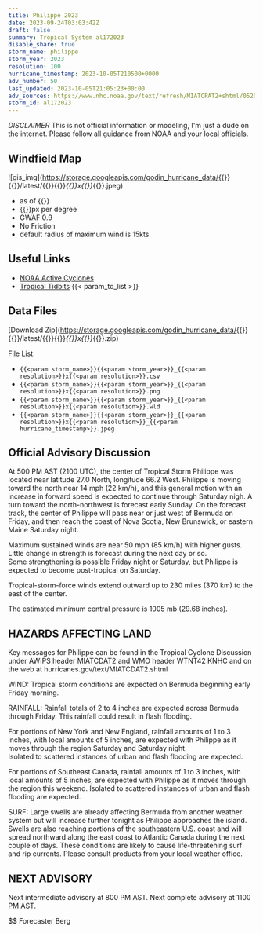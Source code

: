 ```yaml
---
title: Philippe 2023
date: 2023-09-24T03:03:42Z
draft: false
summary: Tropical System al172023
disable_share: true
storm_name: philippe
storm_year: 2023
resolution: 100
hurricane_timestamp: 2023-10-05T210500+0000
adv_number: 50
last_updated: 2023-10-05T21:05:23+00:00
adv_sources: https://www.nhc.noaa.gov/text/refresh/MIATCPAT2+shtml/052050.shtml;https://www.nhc.noaa.gov/refresh/graphics_at2+shtml/205448.shtml?cone
storm_id: al172023
---
```

*DISCLAIMER* This is not official information or modeling, I'm just a dude on the internet.  Please follow all guidance from NOAA and your local officials.

## Windfield Map
![gis_img](https://storage.googleapis.com/godin_hurricane_data/{{<param storm_name>}}{{<param storm_year>}}/latest/{{<param storm_name>}}{{<param storm_year>}}_{{<param resolution>}}x{{<param resolution>}}_{{<param hurricane_timestamp>}}.jpeg)

- as of {{<param last_updated>}}
- {{<param resolution>}}px per degree
- GWAF 0.9
- No Friction
- default radius of maximum wind is 15kts

## Useful Links
- [NOAA Active Cyclones](https://www.nhc.noaa.gov/)
- [Tropical Tidbits](https://www.tropicaltidbits.com/storminfo/)
{{< param_to_list >}}

## Data Files
[Download Zip](https://storage.googleapis.com/godin_hurricane_data/{{<param storm_name>}}{{<param storm_year>}}/latest/{{<param storm_name>}}{{<param storm_year>}}_{{<param resolution>}}x{{<param resolution>}}_{{<param hurricane_timestamp>}}.zip)

File List:
- `{{<param storm_name>}}{{<param storm_year>}}_{{<param resolution>}}x{{<param resolution>}}.csv`
- `{{<param storm_name>}}{{<param storm_year>}}_{{<param resolution>}}x{{<param resolution>}}.png`
- `{{<param storm_name>}}{{<param storm_year>}}_{{<param resolution>}}x{{<param resolution>}}.wld`
- `{{<param storm_name>}}{{<param storm_year>}}_{{<param resolution>}}x{{<param resolution>}}_{{<param hurricane_timestamp>}}.jpeg`


## Official Advisory Discussion
At 500 PM AST (2100 UTC), the center of Tropical Storm Philippe was
located near latitude 27.0 North, longitude 66.2 West.  Philippe is
moving toward the north near 14 mph (22 km/h), and this general
motion with an increase in forward speed is expected to continue
through Saturday nigh.  A turn toward the north-northwest is
forecast early Sunday.  On the forecast track, the center of 
Philippe will pass near or just west of Bermuda on Friday, and then 
reach the coast of Nova Scotia, New Brunswick, or eastern Maine 
Saturday night.
 
Maximum sustained winds are near 50 mph (85 km/h) with higher gusts.
Little change in strength is forecast during the next day or so.  
Some strengthening is possible Friday night or Saturday, but 
Philippe is expected to become post-tropical on Saturday.
 
Tropical-storm-force winds extend outward up to 230 miles (370 km)
to the east of the center.
 
The estimated minimum central pressure is 1005 mb (29.68 inches).
 
 
HAZARDS AFFECTING LAND
----------------------
Key messages for Philippe can be found in the Tropical Cyclone
Discussion under AWIPS header MIATCDAT2 and WMO header WTNT42 KNHC
and on the web at hurricanes.gov/text/MIATCDAT2.shtml
 
WIND:  Tropical storm conditions are expected on Bermuda beginning
early Friday morning.
 
RAINFALL:  Rainfall totals of 2 to 4 inches are expected across
Bermuda through Friday.  This rainfall could result in flash
flooding.

For portions of New York and New England, rainfall amounts of 1 to 3 
inches, with local amounts of 5 inches, are expected with Philippe 
as it moves through the region Saturday and Saturday night.  
Isolated to scattered instances of urban and flash flooding are 
expected.

For portions of Southeast Canada, rainfall amounts of 1 to 3 inches, 
with local amounts of 5 inches, are expected with Philippe as it 
moves through the region this weekend.  Isolated to scattered 
instances of urban and flash flooding are expected.
 
SURF:  Large swells are already affecting Bermuda from another
weather system but will increase further tonight as Philippe
approaches the island.  Swells are also reaching portions of the
southeastern U.S. coast and will spread northward along the east
coast to Atlantic Canada during the next couple of days.  These
conditions are likely to cause life-threatening surf and rip
currents.  Please consult products from your local weather office.
 
 
NEXT ADVISORY
-------------
Next intermediate advisory at 800 PM AST.
Next complete advisory at 1100 PM AST.
 
$$
Forecaster Berg